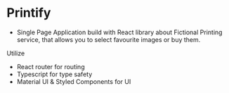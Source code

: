 # Printify 

- Single Page Application build with React library about Fictional Printing service, that allows you to select favourite images or buy them.


Utilize
-  React router for routing
-  Typescript for type safety
-  Material UI & Styled Components for UI
